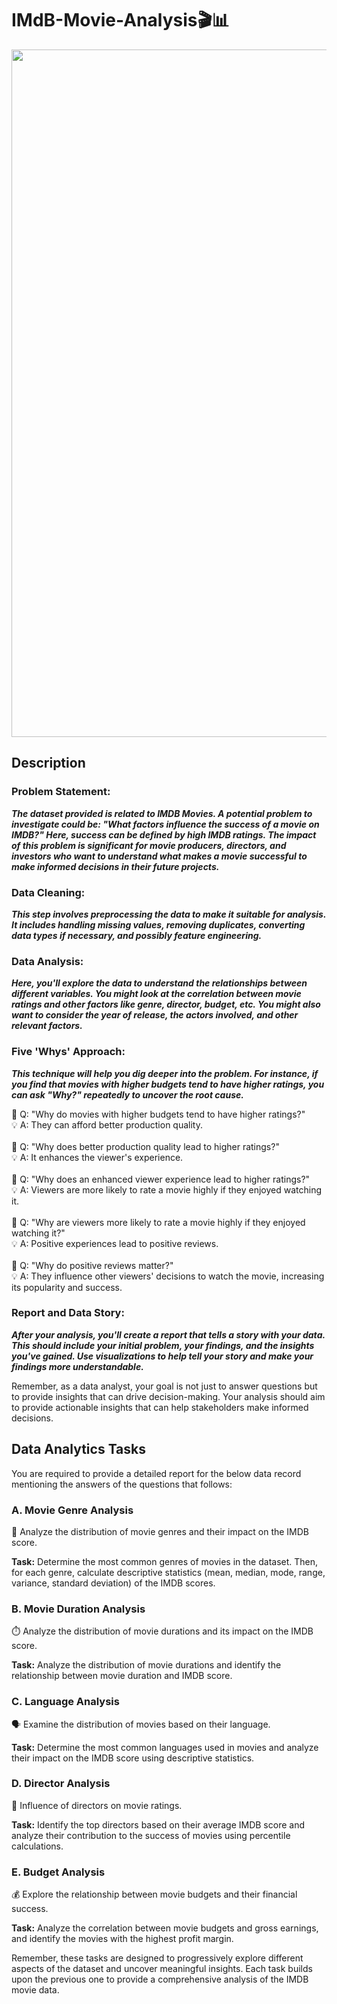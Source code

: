 # IMdB-Movie-Analysis🎬📊

<img src="https://sprcdn-assets.sprinklr.com/674/8b955864-7307-4d41-8ded-c194170f5305-2729152590.jpg" width=1100px>

## Description

### Problem Statement:
***The dataset provided is related to IMDB Movies. A potential problem to investigate could be: "What factors influence the success of a movie on IMDB?" Here, success can be defined by high IMDB ratings. The impact of this problem is significant for movie producers, directors, and investors who want to understand what makes a movie successful to make informed decisions in their future projects.***

### Data Cleaning: 
***This step involves preprocessing the data to make it suitable for analysis. It includes handling missing values, removing duplicates, converting data types if necessary, and possibly feature engineering.***

### Data Analysis: 
***Here, you'll explore the data to understand the relationships between different variables. You might look at the correlation between movie ratings and other factors like genre, director, budget, etc. You might also want to consider the year of release, the actors involved, and other relevant factors.***

### Five 'Whys' Approach:
***This technique will help you dig deeper into the problem. For instance, if you find that movies with higher budgets tend to have higher ratings, you can ask "Why?" repeatedly to uncover the root cause.***

🤔 Q: "Why do movies with higher budgets tend to have higher ratings?"<br>
💡 A: They can afford better production quality.<br><br>
🤔 Q: "Why does better production quality lead to higher ratings?"<br>
💡 A: It enhances the viewer's experience.<br><br>
🤔 Q: "Why does an enhanced viewer experience lead to higher ratings?"<br>
💡 A: Viewers are more likely to rate a movie highly if they enjoyed watching it.<br><br>
🤔 Q: "Why are viewers more likely to rate a movie highly if they enjoyed watching it?"<br>
💡 A: Positive experiences lead to positive reviews.<br><br>
🤔 Q: "Why do positive reviews matter?"<br>
💡 A: They influence other viewers' decisions to watch the movie, increasing its popularity and success.<br>

### Report and Data Story: 
***After your analysis, you'll create a report that tells a story with your data. This should include your initial problem, your findings, and the insights you've gained. Use visualizations to help tell your story and make your findings more understandable.***

Remember, as a data analyst, your goal is not just to answer questions but to provide insights that can drive decision-making. Your analysis should aim to provide actionable insights that can help stakeholders make informed decisions.

## Data Analytics Tasks

You are required to provide a detailed report for the below data record mentioning the answers of the questions that follows:

### A. Movie Genre Analysis
🎥 Analyze the distribution of movie genres and their impact on the IMDB score.

**Task:** Determine the most common genres of movies in the dataset. Then, for each genre, calculate descriptive statistics (mean, median, mode, range, variance, standard deviation) of the IMDB scores.

### B. Movie Duration Analysis
⏱️ Analyze the distribution of movie durations and its impact on the IMDB score.

**Task:** Analyze the distribution of movie durations and identify the relationship between movie duration and IMDB score.

### C. Language Analysis
🗣️ Examine the distribution of movies based on their language.

**Task:** Determine the most common languages used in movies and analyze their impact on the IMDB score using descriptive statistics.

### D. Director Analysis
🎥 Influence of directors on movie ratings.

**Task:** Identify the top directors based on their average IMDB score and analyze their contribution to the success of movies using percentile calculations.

### E. Budget Analysis
💰 Explore the relationship between movie budgets and their financial success.

**Task:** Analyze the correlation between movie budgets and gross earnings, and identify the movies with the highest profit margin.

Remember, these tasks are designed to progressively explore different aspects of the dataset and uncover meaningful insights. Each task builds upon the previous one to provide a comprehensive analysis of the IMDB movie data.
